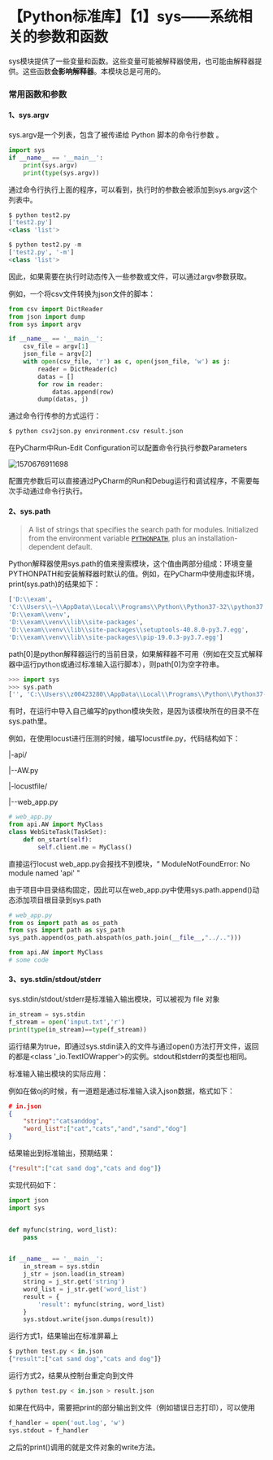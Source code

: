 # 【Python标准库】【1】sys——系统相关的参数和函数

sys模块提供了一些变量和函数。这些变量可能被解释器使用，也可能由解释器提供。这些函数**会影响解释器**。本模块总是可用的。

### 常用函数和参数

#### 1、sys.argv

sys.argv是一个列表，包含了被传递给 Python 脚本的命令行参数 。

```python
import sys
if __name__ == '__main__':
    print(sys.argv)
    print(type(sys.argv))
```

通过命令行执行上面的程序，可以看到，执行时的参数会被添加到sys.argv这个列表中。

```python
$ python test2.py
['test2.py']
<class 'list'>

$ python test2.py -m
['test2.py', '-m']
<class 'list'>
```

因此，如果需要在执行时动态传入一些参数或文件，可以通过argv参数获取。

例如，一个将csv文件转换为json文件的脚本：

```python
from csv import DictReader
from json import dump
from sys import argv

if __name__ == '__main__':
    csv_file = argv[1]
    json_file = argv[2]
    with open(csv_file, 'r') as c, open(json_file, 'w') as j:
        reader = DictReader(c)
        datas = []
        for row in reader:
            datas.append(row)
        dump(datas, j)
```

通过命令行传参的方式运行：

```python
$ python csv2json.py environment.csv result.json
```

在PyCharm中Run-Edit Configuration可以配置命令行执行参数Parameters

![1570676911698](C:\Users\Z00423~1\AppData\Local\Temp\1570676911698.png)

配置完参数后可以直接通过PyCharm的Run和Debug运行和调试程序，不需要每次手动通过命令行执行。

#### 2、sys.path

> A list of strings that specifies the search path for modules. Initialized from the environment variable [`PYTHONPATH`](https://docs.python.org/zh-cn/3/using/cmdline.html#envvar-PYTHONPATH), plus an installation-dependent default. 

Python解释器使用sys.path的值来搜索模块，这个值由两部分组成：环境变量PYTHONPATH和安装解释器时默认的值。例如，在PyCharm中使用虚拟环境，print(sys.path)的结果如下：

```python
['D:\\exam',
'C:\\Users\\~\\AppData\\Local\\Programs\\Python\\Python37-32\\python37.zip', 'C:\\Users\\~\\AppData\\Local\\Programs\\Python\\Python37-32\\DLLs', 'C:\\Users\\~\\AppData\\Local\\Programs\\Python\\Python37-32\\lib', 'C:\\Users\\~\\AppData\\Local\\Programs\\Python\\Python37-32', 
'D:\\exam\\venv', 
'D:\\exam\\venv\\lib\\site-packages', 
'D:\\exam\\venv\\lib\\site-packages\\setuptools-40.8.0-py3.7.egg', 
'D:\\exam\\venv\\lib\\site-packages\\pip-19.0.3-py3.7.egg']
```

path[0]是python解释器运行的当前目录，如果解释器不可用（例如在交互式解释器中运行python或通过标准输入运行脚本），则path[0]为空字符串。

```python
>>> import sys
>>> sys.path
['', 'C:\\Users\\z00423280\\AppData\\Local\\Programs\\Python\\Python37-32\\Lib\\idlelib', 'C:\\Users\\z00423280\\AppData\\Local\\Programs\\Python\\Python37-32\\python37.zip', 'C:\\Users\\z00423280\\AppData\\Local\\Programs\\Python\\Python37-32\\DLLs', 'C:\\Users\\z00423280\\AppData\\Local\\Programs\\Python\\Python37-32\\lib', 'C:\\Users\\z00423280\\AppData\\Local\\Programs\\Python\\Python37-32', 'C:\\Users\\z00423280\\AppData\\Local\\Programs\\Python\\Python37-32\\lib\\site-packages', 'C:\\Users\\z00423280\\AppData\\Local\\Programs\\Python\\Python37-32\\lib\\site-packages\\pip-9.0.1-py3.7.egg']
```

有时，在运行中导入自己编写的python模块失败，是因为该模块所在的目录不在sys.path里。

例如，在使用locust进行压测的时候，编写locustfile.py，代码结构如下：

|-api/

|--AW.py

|-locustfile/

|--web_app.py

```python
# web_app.py
from api.AW import MyClass
class WebSiteTask(TaskSet):
	def on_start(self):
		self.client.me = MyClass()
```

直接运行locust web_app.py会报找不到模块，“ ModuleNotFoundError: No module named 'api' "

由于项目中目录结构固定，因此可以在web_app.py中使用sys.path.append()动态添加项目根目录到sys.path

```python
# web_app.py
from os import path as os_path
from sys import path as sys_path
sys_path.append(os_path.abspath(os_path.join(__file__,"../..")))

from api.AW import MyClass
# some code
```

#### 3、sys.stdin/stdout/stderr

sys.stdin/stdout/stderr是标准输入输出模块，可以被视为 file 对象

```python
in_stream = sys.stdin
f_stream = open('input.txt','r')
print(type(in_stream)==type(f_stream))
```

运行结果为true，即通过sys.stdin读入的文件与通过open()方法打开文件，返回的都是<class '_io.TextIOWrapper'>的实例。stdout和stderr的类型也相同。



标准输入输出模块的实际应用：

例如在做oj的时候，有一道题是通过标准输入读入json数据，格式如下：

```json
# in.json
{
	"string":"catsanddog",
	"word_list":["cat","cats","and","sand","dog"]
}
```

结果输出到标准输出，预期结果：

```json
{"result":["cat sand dog","cats and dog"]}
```

实现代码如下：

```python
import json
import sys


def myfunc(string, word_list):
    pass


if __name__ == '__main__':
    in_stream = sys.stdin
    j_str = json.load(in_stream)
    string = j_str.get('string')
    word_list = j_str.get('word_list')
    result = {
        'result': myfunc(string, word_list)
    }
    sys.stdout.write(json.dumps(result))
```

运行方式1，结果输出在标准屏幕上

```python
$ python test.py < in.json
{"result":["cat sand dog","cats and dog"]}
```

运行方式2，结果从控制台重定向到文件

```python
$ python test.py < in.json > result.json
```

如果在代码中，需要把print的部分输出到文件（例如错误日志打印），可以使用

```python
f_handler = open('out.log', 'w')
sys.stdout = f_handler
```

之后的print()调用的就是文件对象的write方法。
